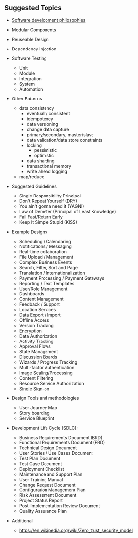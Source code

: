 
## Suggested Topics

- [Software development philosophies](https://en.wikipedia.org/wiki/List_of_software_development_philosophies)

- Modular Components
- Reuseable Design
- Dependency Injection

- Software Testing
  - Unit
  - Module
  - Integration
  - System
  - Automation

- Other Patterns
  - data consistency
    - eventually consistent
    - idempotency
    - data versioning
    - change data capture
    - primary/secondary, master/slave
    - data validation/data store constraints
    - locking
      - pessimistic
      - optimistic
    - data sharding
    - transactional memory
    - write ahead logging
  - map/reduce

- Suggested Guidelines
  - Single Responsibility Principal
  - Don't Repeat Yourself (DRY)
  - You ain't gonna need it (YAGNI)
  - Law of Demeter (Principal of Least Knowledge)
  - Fail Fast/Return Early
  - Keep It Simple Stupid (KISS)

- Example Designs
  - Scheduling / Calendaring
  - Notifications / Messaging
  - Real-time collaboration
  - File Upload / Management
  - Complex Business Events
  - Search, Filter, Sort and Page
  - Translation / Internationalization
  - Payment Processing / Payment Gateways
  - Reporting / Text Templates
  - User/Role Management
  - Dashboards
  - Content Management
  - Feedback / Support
  - Location Services
  - Data Export / Import
  - Offline Access
  - Version Tracking
  - Encryption
  - Data Authorization
  - Activity Tracking
  - Approval Flows
  - State Management
  - Discussion Boards
  - Wizards / Progress Tracking
  - Multi-factor Authentication
  - Image Scaling/Processing
  - Content Filtering
  - Resource Service Authorization
  - Single Sign-on

- Design Tools and methodologies
  - User Journey Map
  - Story boarding
  - Service Blueprint

- Development Life Cycle (SDLC):
  - Business Requirements Document (BRD)
  - Functional Requirements Document (FRD)
  - Technical Design Document
  - User Stories / Use Cases Document
  - Test Plan Document
  - Test Case Document
  - Deployment Checklist
  - Maintenance and Support Plan
  - User Training Manual
  - Change Request Document
  - Configuration Management Plan
  - Risk Assessment Document
  - Project Status Report
  - Post-Implementation Review Document
  - Quality Assurance Plan

- Additional
  - https://en.wikipedia.org/wiki/Zero_trust_security_model